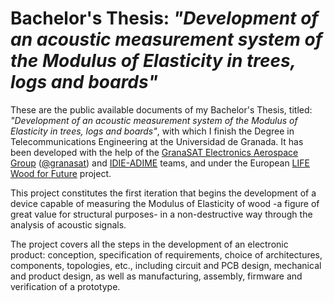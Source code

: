 # Bachelor's Thesis: *"Development of an acoustic measurement system of the Modulus of Elasticity in trees, logs and boards"*

These are the public available documents of my Bachelor's Thesis, titled: *"Development of an acoustic measurement system of the Modulus of Elasticity in trees, logs and boards"*, with which I finish the Degree in Telecommunications Engineering at the Universidad de Granada. It has been developed with the help of the [GranaSAT Electronics Aerospace Group](https://granasat.ugr.es/) ([@granasat](https://github.com/granasat)) and [IDIE-ADIME](https://idie.ugr.es/idie-adime/) teams, and under the European [LIFE Wood for Future](https://life-woodforfuture.eu/en/) project. 

This project constitutes the first iteration that begins the development of a device capable of measuring the Modulus of Elasticity of wood -a figure of great value for structural purposes- in a non-destructive way through the analysis of acoustic signals. 

The project covers all the steps in the development of an electronic product: conception, specification of requirements, choice of architectures, components, topologies, etc., including circuit and PCB design, mechanical and product design, as well as manufacturing, assembly, firmware and verification of a prototype. 
